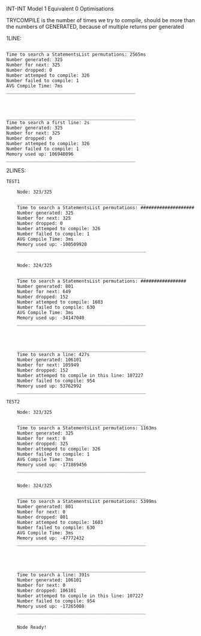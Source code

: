 INT-INT Model 1 Equivalent
0 Optimisations

TRYCOMPILE is the number of times we try to compile, should be more than the numbers of GENERATED, because of multiple returns per generated

1LINE:

    ________________________________________________
    Time to search a StatementsList permutations: 2565ms
    Number generated: 325
    Number for next: 325
    Number dropped: 0
    Number attemped to compile: 326
    Number failed to compile: 1
    AVG Compile Time: 7ms
    ________________________________________________




    ________________________________________________
    Time to search a first line: 2s
    Number generated: 325
    Number for next: 325
    Number dropped: 0
    Number attemped to compile: 326
    Number failed to compile: 1
    Memory used up: 106948096
    ________________________________________________


2LINES:

    TEST1

        Node: 323/325

        ________________________________________________
        Time to search a StatementsList permutations: ####################
        Number generated: 325
        Number for next: 325
        Number dropped: 0
        Number attemped to compile: 326
        Number failed to compile: 1
        AVG Compile Time: 3ms
        Memory used up: -100509920
        ________________________________________________


        Node: 324/325

        ________________________________________________
        Time to search a StatementsList permutations: #################
        Number generated: 801
        Number for next: 649
        Number dropped: 152
        Number attemped to compile: 1603
        Number failed to compile: 630
        AVG Compile Time: 3ms
        Memory used up: -34147040
        ________________________________________________




        ________________________________________________
        Time to search a line: 427s
        Number generated: 106101
        Number for next: 105949
        Number dropped: 152
        Number attemped to compile in this line: 107227
        Number failed to compile: 954
        Memory used up: 53762992
        ________________________________________________
    
    TEST2

        Node: 323/325

        ________________________________________________
        Time to search a StatementsList permutations: 1163ms
        Number generated: 325
        Number for next: 0
        Number dropped: 325
        Number attemped to compile: 326
        Number failed to compile: 1
        AVG Compile Time: 3ms
        Memory used up: -171869456
        ________________________________________________


        Node: 324/325

        ________________________________________________
        Time to search a StatementsList permutations: 5399ms
        Number generated: 801
        Number for next: 0
        Number dropped: 801
        Number attemped to compile: 1603
        Number failed to compile: 630
        AVG Compile Time: 3ms
        Memory used up: -47772432
        ________________________________________________




        ________________________________________________
        Time to search a line: 391s
        Number generated: 106101
        Number for next: 0
        Number dropped: 106101
        Number attemped to compile in this line: 107227
        Number failed to compile: 954
        Memory used up: -17265008
        ________________________________________________


        Node Ready!
